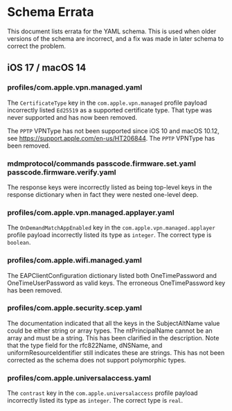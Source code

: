 # Schema Errata

This document lists errata for the YAML schema. This is used when older versions of the schema are incorrect, and a fix was made in later schema to correct the problem.

## iOS 17 / macOS 14

### profiles/com.apple.vpn.managed.yaml

The `CertificateType` key in the `com.apple.vpn.managed` profile payload incorrectly listed `Ed25519` as a supported certificate type. That type was never supported and has now been removed.

The `PPTP` VPNType has not been supported since iOS 10 and macOS 10.12, see https://support.apple.com/en-us/HT206844. The `PPTP` VPNType has been removed.

### mdmprotocol/commands passcode.firmware.set.yaml passcode.firmware.verify.yaml

The response keys were incorrectly listed as being top-level keys in the response dictionary when in fact they were nested one-level deep.

### profiles/com.apple.vpn.managed.applayer.yaml

The `OnDemandMatchAppEnabled` key in the `com.apple.vpn.managed.applayer` profile payload incorrectly listed its type as `integer`. The correct type is `boolean`.

### profiles/com.apple.wifi.managed.yaml

The EAPClientConfiguration dictionary listed both OneTimePassword and OneTimeUserPassword as valid keys. The erroneous OneTimePassword key has been removed.

### profiles/com.apple.security.scep.yaml

The documentation indicated that all the keys in the SubjectAltName value could be either string or array types. The ntPrincipalName cannot be an array and must be a
string. This has been clarified in the description. Note that the type field for the rfc822Name, dNSName, and uniformResourceIdentifier still indicates these are
strings. This has not been corrected as the schema does not support polymorphic types.

### profiles/com.apple.universalaccess.yaml

The `contrast` key in the `com.apple.universalaccess` profile payload incorrectly listed its type as `integer`. The correct type is `real`.

